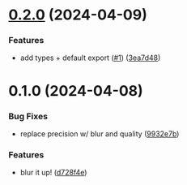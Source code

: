 # [0.2.0](https://github.com/muxinc/blurup/compare/v0.1.0...v0.2.0) (2024-04-09)


### Features

* add types + default export ([#1](https://github.com/muxinc/blurup/issues/1)) ([3ea7d48](https://github.com/muxinc/blurup/commit/3ea7d482cb03413420d0520f33076b1f3edef847))



# 0.1.0 (2024-04-08)


### Bug Fixes

* replace precision w/ blur and quality ([9932e7b](https://github.com/muxinc/blurup/commit/9932e7b106d40e76cb892f0def93fc9445bacca9))


### Features

* blur it up! ([d728f4e](https://github.com/muxinc/blurup/commit/d728f4e17191e2aa98276a2e60b7fed5ffcf9773))



